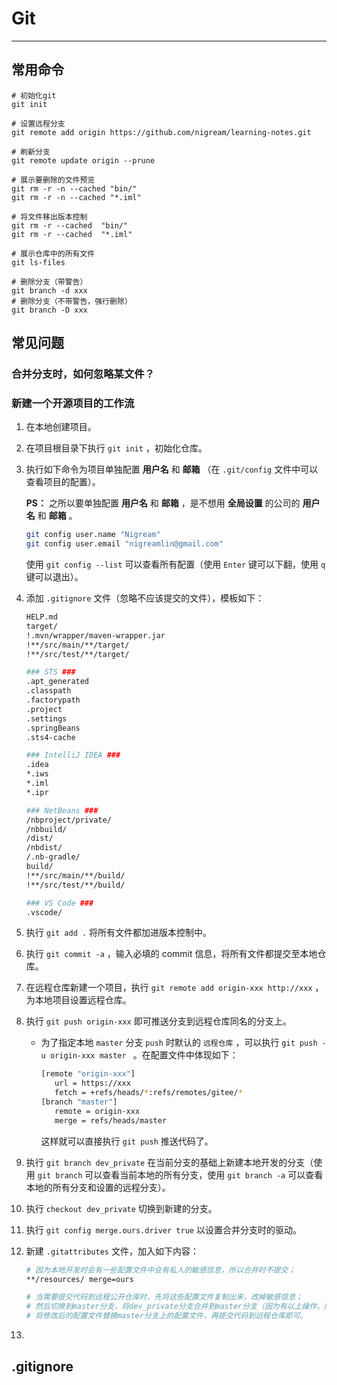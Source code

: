 

# Git

---

## 常用命令

```shell
# 初始化git
git init

# 设置远程分支
git remote add origin https://github.com/nigream/learning-notes.git

# 刷新分支
git remote update origin --prune

# 展示要删除的文件预览
git rm -r -n --cached "bin/"
git rm -r -n --cached "*.iml"

# 将文件移出版本控制
git rm -r --cached  "bin/"
git rm -r --cached  "*.iml"

# 展示仓库中的所有文件
git ls-files

# 删除分支（带警告）
git branch -d xxx
# 删除分支（不带警告，强行删除）
git branch -D xxx
```





## 常见问题

### 合并分支时，如何忽略某文件？



### 新建一个开源项目的工作流

1. 在本地创建项目。

2. 在项目根目录下执行 `git init` ，初始化仓库。

3. 执行如下命令为项目单独配置 **用户名** 和 **邮箱** （在 `.git/config` 文件中可以查看项目的配置）。

   **PS：** 之所以要单独配置 **用户名** 和 **邮箱** ，是不想用 **全局设置** 的公司的  **用户名** 和 **邮箱** 。

   ```sh
   git config user.name "Nigream"
   git config user.email "nigreamlin@gmail.com"
   ```

   使用 `git config --list` 可以查看所有配置（使用 `Enter` 键可以下翻，使用 `q` 键可以退出）。

4. 添加 `.gitignore` 文件（忽略不应该提交的文件），模板如下：

   ```sh
   HELP.md
   target/
   !.mvn/wrapper/maven-wrapper.jar
   !**/src/main/**/target/
   !**/src/test/**/target/
   
   ### STS ###
   .apt_generated
   .classpath
   .factorypath
   .project
   .settings
   .springBeans
   .sts4-cache
   
   ### IntelliJ IDEA ###
   .idea
   *.iws
   *.iml
   *.ipr
   
   ### NetBeans ###
   /nbproject/private/
   /nbbuild/
   /dist/
   /nbdist/
   /.nb-gradle/
   build/
   !**/src/main/**/build/
   !**/src/test/**/build/
   
   ### VS Code ###
   .vscode/
   ```

5. 执行 `git add .` 将所有文件都加进版本控制中。

6. 执行 `git commit -a` ，输入必填的 commit 信息，将所有文件都提交至本地仓库。

7. 在远程仓库新建一个项目，执行 `git remote add origin-xxx http://xxx` ，为本地项目设置远程仓库。

8. 执行 `git push origin-xxx` 即可推送分支到远程仓库同名的分支上。

   - 为了指定本地 `master` 分支 `push` 时默认的 `远程仓库` ，可以执行 `git push -u origin-xxx master ` 。在配置文件中体现如下：

     ```sh
     [remote "origin-xxx"]
     	url = https://xxx
     	fetch = +refs/heads/*:refs/remotes/gitee/*
     [branch "master"]
     	remote = origin-xxx
     	merge = refs/heads/master
     ```

     这样就可以直接执行 `git push` 推送代码了。

9. 执行 `git branch dev_private` 在当前分支的基础上新建本地开发的分支（使用 `git branch` 可以查看当前本地的所有分支，使用 `git branch -a` 可以查看本地的所有分支和设置的远程分支）。

10. 执行 `checkout dev_private` 切换到新建的分支。

11. 执行 `git config merge.ours.driver true` 以设置合并分支时的驱动。

12. 新建 `.gitattributes` 文件，加入如下内容：

    ```sh
    # 因为本地开发时会有一些配置文件中会有私人的敏感信息，所以合并时不提交；
    **/resources/ merge=ours
    
    # 当需要提交代码到远程公开仓库时，先将这些配置文件复制出来，改掉敏感信息；
    # 然后切换到master分支，将dev_private分支合并到master分支（因为有以上操作，所以合并时只保留master分支上原本的配置文件，不会合并dev_private分支的配置文件）；
    # 将修改后的配置文件替换master分支上的配置文件，再提交代码到远程仓库即可。
    ```

    

13. 



## .gitignore



